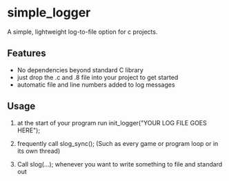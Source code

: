 # simple_logger
A simple, lightweight log-to-file option for c projects.

## Features
* No dependencies beyond standard C library
* just drop the .c and .8 file into your project to get started
* automatic file and line numbers added to log messages

## Usage

1) at the start of your program run
    init_logger("YOUR LOG FILE GOES HERE");
    
2) frequently call slog_sync(); (Such as every game or program loop or in its own thread)

3) Call slog(...); whenever you want to write something to file and standard out
